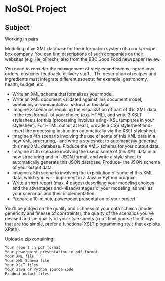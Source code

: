 # NoSQL Project

## Subject

Working in pairs

Modeling of an XML database for the information system of a cook/recipe box company.  You can find descriptions of such companies on their websites (e.g. HelloFresh), also from the BBC Good Food newspaper review.

You need to consider the management of recipes and menus, ingredients, orders, customer feedback, delivery staff... The description of recipes and ingredients must integrate different aspects: for example, gastronomy, health, budget, etc.

- Write an XML schema that formalizes your model.
- Write an XML document validated against this document model, containing a representative- extract of the data.
- Imagine 3 scenarios requiring the visualization of part of this XML data in the text format- of your choice (e.g. HTML), and write 3 XSLT stylesheets for this (processing involves using- XSL templates in your stylesheet). For HTML output at least, provide a CSS stylesheet and- insert the processing instruction automatically via the XSLT stylesheet.
- Imagine a 4th scenario involving the use of some of this XML data in a new XML structuring,- and write a stylesheet to automatically generate this new XML database. Produce the XML- schema for your output data.
- Imagine a 5th scenario involving the use of some of this XML data in a new structuring and in- JSON format, and write a style sheet to automatically generate this JSON database. Produce- the JSON schema of your output data.
- Imagine a 5th scenario involving the exploitation of some of this XML data, which you will- implement in a Java or Python program.
- Write a short report (max. 4 pages) describing your modeling choices and the advantages and- disadvantages of your modeling, as well as your scenarios and their implementation.
- Prepare a 10-minute powerpoint presentation of your project. 

You'll be judged on the quality and richness of your data schema (model genericity and finesse of constraints), the quality of the scenarios you've devised and the quality of your style sheets (don't limit yourself to things that are too simple, prefer a functional XSLT programming style that exploits XPath).

Upload a zip containing :

    Your report in pdf format
    Your powerpoint presentation in pdf format
    Your XML file
    Your XML Schema file
    Your XSLT files
    Your Java or Python source code
    Product output files